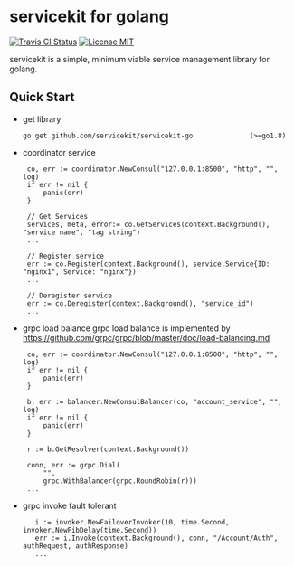 # servicekit for golang

[![Travis CI Status](https://travis-ci.org/servicekit/servicekit-go.svg?branch=master)](https://travis-ci.org/servicekit/servicekit-go)
[![License MIT](https://img.shields.io/badge/license-MIT-blue.svg)](https://raw.githubusercontent.com/fabiolb/fabio/master/LICENSE)

servicekit is a simple, minimum viable service management library for
golang.

## Quick Start

* get library
  ```
  go get github.com/servicekit/servicekit-go              (>=go1.8)
  ```

* coordinator service
   ```
	co, err := coordinator.NewConsul("127.0.0.1:8500", "http", "", log)
	if err != nil {
		panic(err)
	}

	// Get Services
	services, meta, error:= co.GetServices(context.Background(), "service name", "tag string")
	...

	// Register service
	err := co.Register(context.Background(), service.Service{ID: "nginx1", Service: "nginx"})
	...

	// Deregister service
	err := co.Deregister(context.Background(), "service_id")
	...

   ```

* grpc load balance
   grpc load balance is implemented by https://github.com/grpc/grpc/blob/master/doc/load-balancing.md
   ```
	co, err := coordinator.NewConsul("127.0.0.1:8500", "http", "", log)
	if err != nil {
		panic(err)
	}

	b, err := balancer.NewConsulBalancer(co, "account_service", "", log)
	if err != nil {
		panic(err)
	}

	r := b.GetResolver(context.Background())

	conn, err := grpc.Dial(
		"",
		grpc.WithBalancer(grpc.RoundRobin(r)))
	...

* grpc invoke fault tolerant
  ```
	 i := invoker.NewFailoverInvoker(10, time.Second, invoker.NewFibDelay(time.Second))
	 err := i.Invoke(context.Background(), conn, "/Account/Auth", authRequest, authResponse)
	 ...
```
